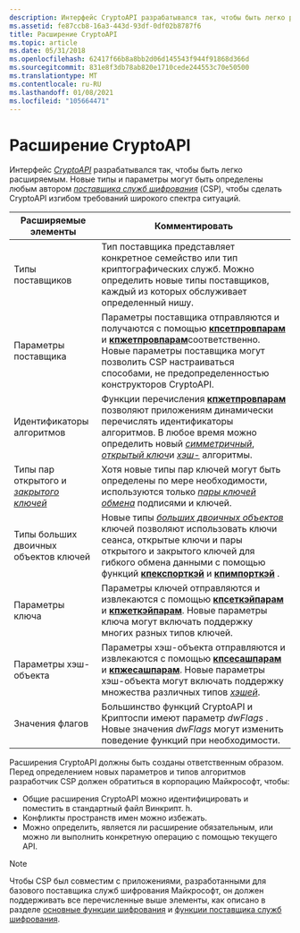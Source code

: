 ```yaml
---
description: Интерфейс CryptoAPI разрабатывался так, чтобы быть легко расширяемым. Новые типы и параметры могут быть определены любым автором поставщика служб шифрования (CSP), чтобы сделать CryptoAPI изгибом требований широкого спектра ситуаций.
ms.assetid: fe87ccb8-16a3-443d-93df-0df02b8787f6
title: Расширение CryptoAPI
ms.topic: article
ms.date: 05/31/2018
ms.openlocfilehash: 62417f66b8a8bb2d06d145543f944f91868d366d
ms.sourcegitcommit: 831e8f3db78ab820e1710cede244553c70e50500
ms.translationtype: MT
ms.contentlocale: ru-RU
ms.lasthandoff: 01/08/2021
ms.locfileid: "105664471"
---
```

# <a name="extending-cryptoapi"></a>Расширение CryptoAPI

Интерфейс [*CryptoAPI*](../secgloss/c-gly.md) разрабатывался так, чтобы быть легко расширяемым. Новые типы и параметры могут быть определены любым автором [*поставщика служб шифрования*](../secgloss/c-gly.md) (CSP), чтобы сделать CryptoAPI изгибом требований широкого спектра ситуаций.



| Расширяемые элементы                                                                                                 | Комментировать                                                                                                                                                                                                                                                                                                                                                                                                                                                   |
|------------------------------------------------------------------------------------------------------------------|-----------------------------------------------------------------------------------------------------------------------------------------------------------------------------------------------------------------------------------------------------------------------------------------------------------------------------------------------------------------------------------------------------------------------------------------------------------|
| Типы поставщиков<br/>                                                                                        | Тип поставщика представляет конкретное семейство или тип криптографических служб. Можно определить новые типы поставщиков, каждый из которых обслуживает определенный нишу.<br/>                                                                                                                                                                                                                                                                                          |
| Параметры поставщика<br/>                                                                                   | Параметры поставщика отправляются и получаются с помощью [**кпсетпровпарам**](https://www.bing.com/search?q=**CPSetProvParam**) и [**кпжетпровпарам**](https://www.bing.com/search?q=**CPGetProvParam**)соответственно. Новые параметры поставщика могут позволить CSP настраиваться способами, не предопределенностью конструкторов CryptoAPI.<br/>                                                                                                                                                                 |
| Идентификаторы алгоритмов<br/>                                                                                 | Функции перечисления [**кпжетпровпарам**](https://www.bing.com/search?q=**CPGetProvParam**) позволяют приложениям динамически перечислять идентификаторы алгоритмов. В любое время можно определить новый [*симметричный*](../secgloss/s-gly.md), [*открытый ключ*](../secgloss/p-gly.md)и [*хэш-*](../secgloss/h-gly.md) алгоритмы.<br/> |
| Типы пар открытого и [*закрытого ключей*](../secgloss/p-gly.md)<br/> | Хотя новые типы пар ключей могут быть определены по мере необходимости, используются только [*пары ключей обмена*](../secgloss/e-gly.md) подписями и ключей.<br/>                                                                                                                                                                                                                                           |
| Типы больших двоичных объектов ключей<br/>                                                                                        | Новые типы [*больших двоичных объектов*](../secgloss/b-gly.md) ключей позволяют использовать ключи сеанса, открытые ключи и пары открытого и закрытого ключей для гибкого обмена данными с помощью функций [**кпекспорткэй**](https://www.bing.com/search?q=**CPExportKey**) и [**кпимпорткэй**](https://www.bing.com/search?q=**CPImportKey**) .<br/>                                                                                                                                            |
| Параметры ключа<br/>                                                                                        | Параметры ключей отправляются и извлекаются с помощью [**кпсеткэйпарам**](https://www.bing.com/search?q=**CPSetKeyParam**) и [**кпжеткэйпарам**](https://www.bing.com/search?q=**CPGetKeyParam**). Новые параметры ключа могут включать поддержку многих разных типов ключей.<br/>                                                                                                                                                                                                                         |
| Параметры хэш-объекта<br/>                                                                                | Параметры хэш-объекта отправляются и извлекаются с помощью [**кпсесашпарам**](https://www.bing.com/search?q=**CPSetHashParam**) и [**кпжесашпарам**](https://www.bing.com/search?q=**CPGetHashParam**). Новые параметры хэш-объекта могут включать поддержку множества различных типов [*хэшей*](../secgloss/h-gly.md).<br/>                                                                                                                                         |
| Значения флагов<br/>                                                                                           | Большинство функций CryptoAPI и Криптоспи имеют параметр *dwFlags* . Новые значения *dwFlags* могут изменить поведение функций при необходимости.<br/>                                                                                                                                                                                                                                                                                                       |



 

Расширения CryptoAPI должны быть созданы ответственным образом. Перед определением новых параметров и типов алгоритмов разработчик CSP должен обратиться в корпорацию Майкрософт, чтобы:

-   Общие расширения CryptoAPI можно идентифицировать и поместить в стандартный файл Винкрипт. h.
-   Конфликты пространств имен можно избежать.
-   Можно определить, является ли расширение обязательным, или можно ли выполнить конкретную операцию с помощью текущего API.

> [!Note]  
> Чтобы CSP был совместим с приложениями, разработанными для базового поставщика служб шифрования Майкрософт, он должен поддерживать все перечисленные выше элементы, как описано в разделе [основные функции шифрования](cryptography-functions.md) и [функции поставщика служб шифрования](cryptography-functions.md).

 

 

 
